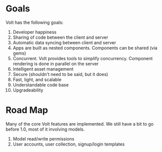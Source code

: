 # Goals

Volt has the following goals:

1. Developer happiness
2. Sharing of code between the client and server
3. Automatic data syncing between client and server
4. Apps are built as nested components.  Components can be shared (via gems)
5. Concurrent.  Volt provides tools to simplify concurrency.  Component rendering is done in parallel on the server
6. Intelligent asset management
7. Secure (shouldn't need to be said, but it does)
8. Fast, light, and scalable
9. Understandable code base
10. Upgradeability

# Road Map

Many of the core Volt features are implemented.  We still have a bit to go before 1.0, most of it involving models.

1. Model read/write permissions
2. User accounts, user collection, signup/login templates
